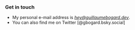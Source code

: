 ### Get in touch

- My personal e-mail address is *hey@guillaumebogard.dev*.
- You can also find me on Twitter [@gbogard.bsky.social]